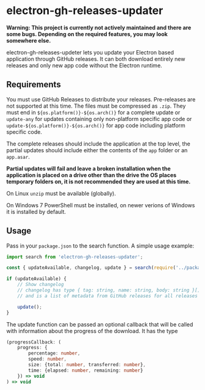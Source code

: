 # electron-gh-releases-updater

**Warning: This project is currently not actively maintained and there are some bugs. Depending on the required features, you may look somewhere else.**

electron-gh-releases-updeter lets you update your Electron based application through GitHub releases.
It can both download entirely new releases and only new app code without the Electron runtime.

## Requirements

You must use GitHub Releases to distribute your releases.
Pre-releases are not supported at this time.
The files must be compressed as `.zip`.
They must end in `${os.platform()}-${os.arch()}` for a complete update or `update-any` for updates containing only non-platform specific app code or `update-${os.platform()}-${os.arch()}` for app code including platform specific code.

The complete releases should include the application at the top level, the partial updates should include either the contents of the `app` folder or an `app.asar`.

**Partial updates will fail and leave a broken installation when the application is placed on a drive other than the drive the OS places temporary folders on, it is not recommended they are used at this time.**

On Linux `unzip` must be available (globally).

On Windows 7 PowerShell must be installed, on newer verions of Windows it is installed by default.

## Usage

Pass in your `package.json` to the search function. A simple usage example:

```js
import search from 'electron-gh-releases-updater';

const { updateAvailable, changelog, update } = search(require('../package.json'));

if (updateAvailable) {
    // Show changelog
    // changelog has type { tag: string, name: string, body: string }[]
    // and is a list of metadata from GitHub releases for all releases newer than the current one

    update();
}
```

The update function can be passed an optional callback that will be called with information about the progress of the download.
It has the type

```ts
(progressCallback: (
    progress: {
        percentage: number,
        speed: number,
        size: {total: number, transferred: number},
        time: {elapsed: number, remaining: number}
    }) => void
) => void
```